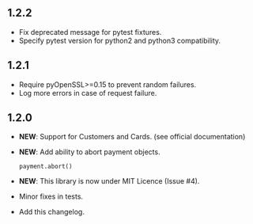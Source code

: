 1.2.2
-----
- Fix deprecated message for pytest fixtures.
- Specify pytest version for python2 and python3 compatibility.

1.2.1
-----
- Require pyOpenSSL>=0.15 to prevent random failures.
- Log more errors in case of request failure.

1.2.0
-----

- **NEW**: Support for Customers and Cards. (see official documentation)
- **NEW**: Add ability to abort payment objects.

  ```
  payment.abort()
  ```

- **NEW**: This library is now under MIT Licence (Issue #4).
- Minor fixes in tests.
- Add this changelog.
